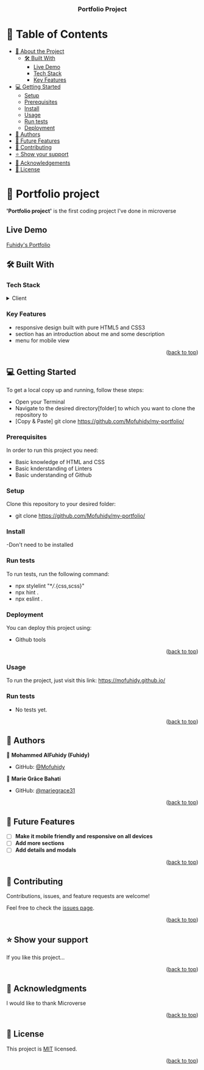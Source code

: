 # <a name="readme-top"></a>

<div align="center">
  <!-- You are encouraged to replace this logo with your own! Otherwise you can also remove it. -->

  <!-- <img src="murple_logo.png" alt="logo" width="140"  height="auto" /> -->

  <br/>

  <h3><b>Portfolio Project</b></h3>

</div>

<!-- TABLE OF CONTENTS -->

# 📗 Table of Contents

- [📖 About the Project](#about-project)
  - [🛠 Built With](#built-with)
    - [Live Demo](#live-demo)
    - [Tech Stack](#tech-stack)
    - [Key Features](#key-features)
- [💻 Getting Started](#getting-started)
  - [Setup](#setup)
  - [Prerequisites](#prerequisites)
  - [Install](#install)
  - [Usage](#usage)
  - [Run tests](#run-tests)
  - [Deployment](#deployment)
- [👥 Authors](#authors)
- [🔭 Future Features](#future-features)
- [🤝 Contributing](#contributing)
- [⭐️ Show your support](#support)
- [🙏 Acknowledgements](#acknowledgements)
- [📝 License](#license)

<!-- PROJECT DESCRIPTION -->

# 📖 Portfolio project <a name="about-project"></a>

**'Portfolio project'** is the first coding project I've done in microverse

## Live Demo <a name="live-demo"></a>

[Fuhidy's Portfolio](https://mofuhidy.github.io/)

## 🛠 Built With <a name="built-with"></a>

### Tech Stack <a name="tech-stack"></a>

<details>
  <summary>Client</summary>
  <ul>
    <li><a href="#">HTML</a></li>
  </ul>
  <ul>
      <li><a href="#">CSS</a></li>
  </ul> 
  <ul>
      <li><a href="#">JS</a></li>
  </ul>
</details>

<!-- Features -->

### Key Features <a name="key-features"></a>

- responsive design built with pure HTML5 and CSS3
- section has an introduction about me and some description
- menu for mobile view

<p align="right">(<a href="#readme-top">back to top</a>)</p>

<!-- GETTING STARTED -->

## 💻 Getting Started <a name="getting-started"></a>

To get a local copy up and running, follow these steps:

- Open your Terminal
- Navigate to the desired directory[folder] to which you want to clone the repository to
- [Copy & Paste] git clone https://github.com/Mofuhidy/my-portfolio/

### Prerequisites

In order to run this project you need:

- Basic knowledge of HTML and CSS
- Basic knderstanding of Linters
- Basic understanding of Github

### Setup

Clone this repository to your desired folder:

- git clone https://github.com/Mofuhidy/my-portfolio/

### Install

-Don't need to be installed

### Run tests

To run tests, run the following command:

- npx stylelint "\*_/_.{css,scss}"
- npx hint .
- npx eslint .

### Deployment

You can deploy this project using:

- Github tools

<p align="right">(<a href="#readme-top">back to top</a>)</p>

### Usage

To run the project, just visit this link:
https://mofuhidy.github.io/

### Run tests

- No tests yet.

<p align="right">(<a href="#readme-top">back to top</a>)</p>

<!-- AUTHORS -->

## 👥 Authors <a name="authors"></a>

👤 **Mohammed AlFuhidy (Fuhidy)**

- GitHub: [@Mofuhidy](https://github.com/Mofuhidy)

👤 **Marie Grâce Bahati**

- GitHub: [@mariegrace31](https://github.com/mariegrace31)

<p align="right">(<a href="#readme-top">back to top</a>)</p>

<!-- FUTURE FEATURES -->

## 🔭 Future Features <a name="future-features"></a>

- [ ] **Make it mobile friendly and responsive on all devices**
- [ ] **Add more sections**
- [ ] **Add details and modals**

<p align="right">(<a href="#readme-top">back to top</a>)</p>

<!-- CONTRIBUTING -->

## 🤝 Contributing <a name="contributing"></a>

Contributions, issues, and feature requests are welcome!

Feel free to check the [issues page](../../issues/).

<p align="right">(<a href="#readme-top">back to top</a>)</p>

<!-- SUPPORT -->

## ⭐️ Show your support <a name="support"></a>

If you like this project...

<p align="right">(<a href="#readme-top">back to top</a>)</p>

<!-- ACKNOWLEDGEMENTS -->

## 🙏 Acknowledgments <a name="acknowledgements"></a>

I would like to thank Microverse

<p align="right">(<a href="#readme-top">back to top</a>)</p>

<!-- FAQ (optional) -->

<!-- LICENSE -->

## 📝 License <a name="license"></a>

This project is [MIT](./MIT.md) licensed.

<p align="right">(<a href="#readme-top">back to top</a>)</p>

